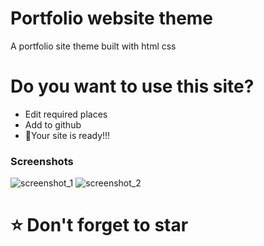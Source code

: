 # Portfolio website theme
A portfolio site theme built with html css

# Do you want to use this site?
<ul>
  <li>Edit required places</li>
  <li>Add to github</li>
  <li>🎉Your site is ready!!!</li>
</ul>

<h3>Screenshots</h3>
<img src="https://user-images.githubusercontent.com/65916589/143772123-842e385d-d821-44a6-95b2-228cb3b25835.png"alt="screenshot_1"/>
<img src="https://user-images.githubusercontent.com/65916589/143772075-772a408a-9947-4eb8-8ace-91c9c9031a9f.png" alt="screenshot_2"/>

# ⭐ Don't forget to star
